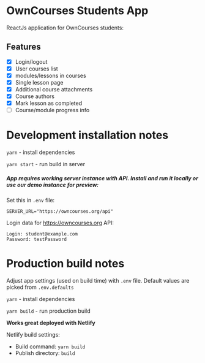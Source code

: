 # OwnCourses Students App

ReactJs application for OwnCourses students:

## Features

- [x] Login/logout
- [x] User courses list
- [x] modules/lessons in courses
- [x] Single lesson page
- [x] Additional course attachments
- [x] Course authors
- [x] Mark lesson as completed
- [ ] Course/module progress info

# Development installation notes

`yarn` - install dependencies

`yarn start` - run build in server

##### App requires working server instance with API. Install and run it locally or use our demo instance for preview: 

Set this in `.env` file:

`SERVER_URL="https://owncourses.org/api"`

Login data for https://owncourses.org API:
```
Login: student@example.com
Password: testPassword
```

# Production build notes

Adjust app settings (used on build time) with `.env` file. Default values are picked from `.env.defaults`

`yarn` - install dependencies

`yarn build` - run production build


**Works great deployed with Netlify**

Netlify build settings: 

* Build command: `yarn build`
* Publish directory: `build`

